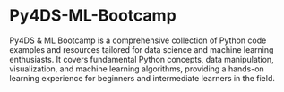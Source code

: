# Py4DS-ML-Bootcamp
Py4DS &amp; ML Bootcamp is a comprehensive collection of Python code examples and resources tailored for data science and machine learning enthusiasts. It covers fundamental Python concepts, data manipulation, visualization, and machine learning algorithms, providing a hands-on learning experience for beginners and intermediate learners in the field.
